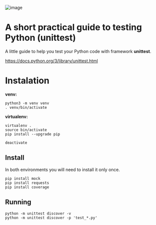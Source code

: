 ![image](https://user-images.githubusercontent.com/1257048/203304118-a902976a-72b9-4e7c-bc06-80f73c5afad5.png)

# A short practical guide to testing Python (unittest)

A little guide to help you test your Python code with framework __unittest__.

https://docs.python.org/3/library/unittest.html


# Instalation

__venv:__

    python3 -m venv venv
    . venv/bin/activate

__virtualenv:__

    virtualenv .
    source bin/activate
    pip install --upgrade pip

    deactivate

## Install

In both environments you will need to install it only once.

    pip install mock
    pip install requests
    pip install coverage

## Running

    python -m unittest discover -v
    python -m unittest discover -p 'test_*.py'
